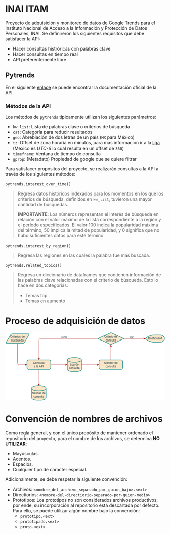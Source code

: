 # INAI ITAM
Proyecto de adquisición y monitoreo de datos de Google Trends para el Instituto Nacional de Acceso a la Información y Protección de Datos Personales, INAI. Se definireron los siguientes requisitos que debe satisfacer la API:
-   Hacer consultas histróricas con palabras clave
-   Hacer consultas en tiempo real
-   API preferentemente libre

## Pytrends
En el siguiente [enlace](https://pypi.org/project/pytrends/) se puede encontrar la documentación oficial de la API.

### Métodos de la API
Los métodos de `pytrends` típicamente utilizan los siguientes parámetros:
-   `kw_list`: Lista de pálabras clave o criterios de búsqueda
-   `cat`: Categoría para reducir resultados
-   `geo`: Abrebiación de dos letras de un país (`MX` para México)
-   `tz`: Offset de zona horaria en minutos, para más información ir a la [liga](https://en.wikipedia.org/wiki/UTC_offset) (México es _UTC-6_ lo cual resulta en un offset de `360`)
-   `timeframe`: Ventana de tiempo de consulta
-   `gprop`: (Metadato) Propiedad de google que se quiere filtrar

Para satisfacer propósitos del proyecto, se realizarán consultas a la API a través de los siguientes métodos:

`pytrends.interest_over_time()`

>Regresa datos históricos indexados para los momentos en los que los criterios de búsqueda, definidos en `kw_list`, tuvieron una mayor cantidad de búsquedas.
>
>**IMPORTANTE**: Los números representan el interés de búsqueda en relación con el valor máximo de la lista correspondiente a la región y el período especificados. El valor 100 indica la popularidad máxima del término, 50 implica la mitad de popularidad, y 0 significa que no hubo suficientes datos para este término

`pytrends.interest_by_region()`

>Regresa las regiones en las cuales la palabra fue más buscada.

`pytrends.related_topics()`

>Regresa un diccionario de dataframes que contienen información de las palabras clave relacionadas con el criterio de búsqueda. Esto lo hace en dos categorías:
>-  Temas top
>-  Temas en aumento

# Proceso de adquisición de datos

![adquisicion-datos](/diagramas-flujo/adquisicion_datos_trends_api.drawio.png)


# Convención de nombres de archivos

Como regla general, y con el único propósito de mantener ordenado el repositorio del proyecto, para el nombre de los archivos, se determina **NO UTILIZAR**:
-   Mayúsculas.
-   Acentos.
-   Espacios.
-   Cualquier tipo de caracter especial.

Adicionalmente, se debe respetar la siguiente convención:
-   Archivos: `<nombre_del_archivo_separado_por_guion_bajo>.<ext>`
-   Directiorios: `<nombre-del-directiorio-separado-por-guion-medio>`
-   Prototipos: Los prototipos no son considerados archivos productivos, por ende, su incorporación al repositorio está descartada por defecto. Para ello, se puede utilizar algún nombre bajo la convención:
    -   `prototipo.<ext>`
    -   `prototipado.<ext>`
    -   `proto.<ext>`